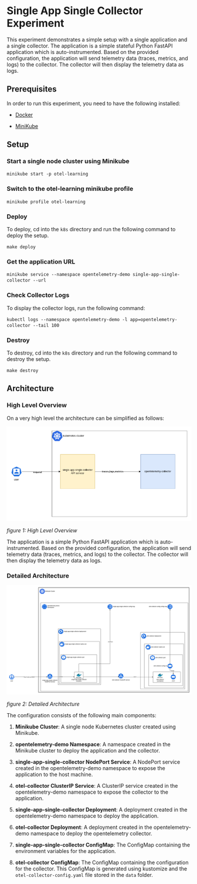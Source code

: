 # Single App Single Collector Experiment
This experiment demonstrates a simple setup with a single application and a single collector. The application is a simple stateful Python FastAPI application which is auto-instrumented. Based on the provided configuration, the application will send telemetry data (traces, metrics, and logs) to the collector. The collector will then display the telemetry data as logs. 


## Prerequisites
In order to run this experiment, you need to have the following installed:

- [Docker](https://docs.docker.com/get-docker/)

- [MiniKube](https://minikube.sigs.k8s.io/docs)


## Setup

### Start a single node cluster using Minikube

```shell
minikube start -p otel-learning
```

### Switch to the otel-learning minikube profile

```shell
minikube profile otel-learning
```

### Deploy

To deploy, cd into the `k8s` directory and run the following command to deploy the setup.

```shell
make deploy
```

### Get the application URL

```shell
minikube service --namespace opentelemetry-demo single-app-single-collector --url
```

### Check Collector Logs

To display the collector logs, run the following command:

```shell
kubectl logs --namespace opentelemetry-demo -l app=opentelemetry-collector --tail 100
```


### Destroy
To destroy, cd into the `k8s` directory and run the following command to destroy the setup.

```shell
make destroy
```

## Architecture


### High Level Overview

On a very high level the architecture can be simplified as follows:

![High Level Overview](./assets/high-level-architecture.drawio.png)

*figure 1: High Level Overview*

The application is a simple Python FastAPI application which is auto-instrumented. Based on the provided configuration, the application will send telemetry data (traces, metrics, and logs) to the collector. The collector will then display the telemetry data as logs.



### Detailed Architecture

![Architecture](./assets/architecture.drawio.png)

*figure 2: Detailed Architecture*


The configuration consists of the following main components:

1. **Minikube Cluster**: A single node Kubernetes cluster created using Minikube.

2. **opentelemetry-demo Namespace**: A namespace created in the Minikube cluster to deploy the application and the collector.

3. **single-app-single-collector NodePort Service**: A NodePort service created in the opentelemetry-demo namespace to expose the application to the host machine.

4. **otel-collector ClusterIP Service**: A ClusterIP service created in the opentelemetry-demo namespace to expose the collector to the application.

5. **single-app-single-collector Deployment**: A deployment created in the opentelemetry-demo namespace to deploy the application.

6. **otel-collector Deployment**: A deployment created in the opentelemetry-demo namespace to deploy the opentelemetry collector.

7. **single-app-single-collector ConfigMap**: The ConfigMap containing the environment variables for the application.

8. **otel-collector ConfigMap**: The ConfigMap containing the configuration for the collector. This ConfigMap is generated using kustomize and the `otel-collector-config.yaml` file stored in the `data` folder.

